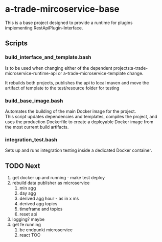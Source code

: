 # a-trade-mircoservice-base

This is a base project designed to provide a runtime for plugins implementing RestApiPlugin-Interface.

## Scripts

### build_interface_and_template.bash

Is to be used when changing either of the dependent projects:a-trade-microservice-runtime-api or
a-trade-microservice-template change.

It rebuilds both projects, publishes the api to local maven and move the artifact of template to the test/resource
folder for testing

### build_base_image.bash

Automates the building of the main Docker image for the project.  
This script updates dependencies and templates, compiles the project, and uses the production Dockerfile to create a
deployable Docker image from the most current build artifacts.

### integration_test.bash

Sets up and runs integration testing inside a dedicated Docker container.

## TODO Next

1. get docker up and running - make test deploy
2. rebuild data publisher as microservice
    1. min agg
    2. day agg
    3. derived agg hour - as in x ms
    4. derived agg topics
    5. timeframe and topics
    6. reset api
3. logging? maybe
4. get fe running
    1. be endpunkt microservice
    2. react TOO 

